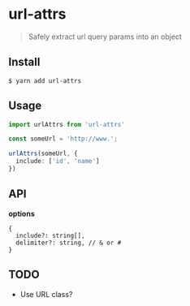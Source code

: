 # url-attrs
> Safely extract url query params into an object

## Install

```
$ yarn add url-attrs
```

## Usage

```typescript
import urlAttrs from 'url-attrs'

const someUrl = 'http://www.';

urlAttrs(someUrl, {
  include: ['id', 'name']
})
```

## API

**options**
```
{
  include?: string[],
  delimiter?: string, // & or #
}
```

## TODO

* Use URL class?